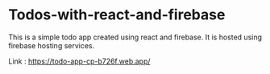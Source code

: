 # Todos-with-react-and-firebase

This is a simple todo app created using react and firebase. 
It is hosted using firebase hosting services.

Link : https://todo-app-cp-b726f.web.app/
